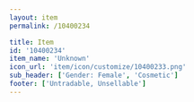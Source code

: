 ```yaml
---
layout: item
permalink: /10400234

title: Item
id: '10400234'
item_name: 'Unknown'
icon_url: 'item/icon/customize/10400233.png'
sub_header: ['Gender: Female', 'Cosmetic']
footer: ['Untradable, Unsellable']
---
```

